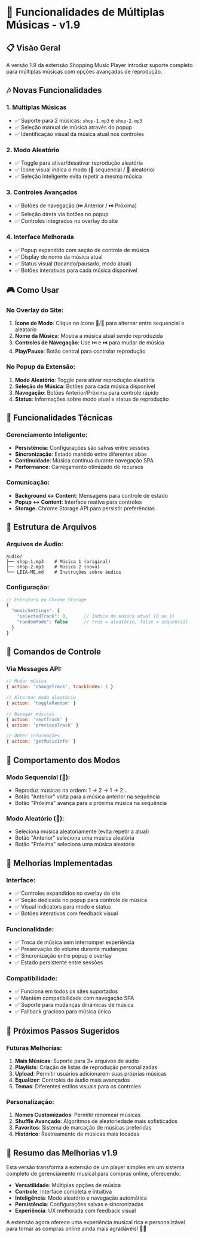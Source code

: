 # 🎵 Funcionalidades de Múltiplas Músicas - v1.9

## 📋 Visão Geral
A versão 1.9 da extensão Shopping Music Player introduz suporte completo para múltiplas músicas com opções avançadas de reprodução.

## 🎶 Novas Funcionalidades

### 1. **Múltiplas Músicas**
- ✅ Suporte para 2 músicas: `shop-1.mp3` e `shop-2.mp3`
- ✅ Seleção manual de música através do popup
- ✅ Identificação visual da música atual nos controles

### 2. **Modo Aleatório**
- ✅ Toggle para ativar/desativar reprodução aleatória
- ✅ Ícone visual indica o modo (🎵 sequencial / 🔀 aleatório)
- ✅ Seleção inteligente evita repetir a mesma música

### 3. **Controles Avançados**
- ✅ Botões de navegação (⏮️ Anterior / ⏭️ Próxima)
- ✅ Seleção direta via botões no popup
- ✅ Controles integrados no overlay do site

### 4. **Interface Melhorada**
- ✅ Popup expandido com seção de controle de música
- ✅ Display do nome da música atual
- ✅ Status visual (tocando/pausado, modo atual)
- ✅ Botões interativos para cada música disponível

## 🎮 Como Usar

### No Overlay do Site:
1. **Ícone de Modo**: Clique no ícone 🎵/🔀 para alternar entre sequencial e aleatório
2. **Nome da Música**: Mostra a música atual sendo reproduzida
3. **Controles de Navegação**: Use ⏮️ e ⏭️ para mudar de música
4. **Play/Pause**: Botão central para controlar reprodução

### No Popup da Extensão:
1. **Modo Aleatório**: Toggle para ativar reprodução aleatória
2. **Seleção de Música**: Botões para cada música disponível
3. **Navegação**: Botões Anterior/Próxima para controle rápido
4. **Status**: Informações sobre modo atual e status de reprodução

## 🔧 Funcionalidades Técnicas

### Gerenciamento Inteligente:
- **Persistência**: Configurações são salvas entre sessões
- **Sincronização**: Estado mantido entre diferentes abas
- **Continuidade**: Música continua durante navegação SPA
- **Performance**: Carregamento otimizado de recursos

### Comunicação:
- **Background ↔ Content**: Mensagens para controle de estado
- **Popup ↔ Content**: Interface reativa para controles
- **Storage**: Chrome Storage API para persistir preferências

## 📁 Estrutura de Arquivos

### Arquivos de Áudio:
```
audio/
├── shop-1.mp3    # Música 1 (original)
├── shop-2.mp3    # Música 2 (nova)
└── LEIA-ME.md    # Instruções sobre áudios
```

### Configuração:
```javascript
// Estrutura no Chrome Storage
{
  "musicSettings": {
    "selectedTrack": 0,      // Índice da música atual (0 ou 1)
    "randomMode": false      // true = aleatório, false = sequencial
  }
}
```

## 🎯 Comandos de Controle

### Via Messages API:
```javascript
// Mudar música
{ action: 'changeTrack', trackIndex: 1 }

// Alternar modo aleatório
{ action: 'toggleRandom' }

// Navegar músicas
{ action: 'nextTrack' }
{ action: 'previousTrack' }

// Obter informações
{ action: 'getMusicInfo' }
```

## 🔄 Comportamento dos Modos

### Modo Sequencial (🎵):
- Reproduz músicas na ordem: 1 → 2 → 1 → 2...
- Botão "Anterior" volta para a música anterior na sequência
- Botão "Próxima" avança para a próxima música na sequência

### Modo Aleatório (🔀):
- Seleciona música aleatoriamente (evita repetir a atual)
- Botão "Anterior" seleciona uma música aleatória
- Botão "Próxima" seleciona uma música aleatória

## 🚀 Melhorias Implementadas

### Interface:
- ✅ Controles expandidos no overlay do site
- ✅ Seção dedicada no popup para controle de música
- ✅ Visual indicators para modo e status
- ✅ Botões interativos com feedback visual

### Funcionalidade:
- ✅ Troca de música sem interromper experiência
- ✅ Preservação do volume durante mudanças
- ✅ Sincronização entre popup e overlay
- ✅ Estado persistente entre sessões

### Compatibilidade:
- ✅ Funciona em todos os sites suportados
- ✅ Mantém compatibilidade com navegação SPA
- ✅ Suporte para mudanças dinâmicas de música
- ✅ Fallback gracioso para música única

## 📝 Próximos Passos Sugeridos

### Futuras Melhorias:
1. **Mais Músicas**: Suporte para 3+ arquivos de áudio
2. **Playlists**: Criação de listas de reprodução personalizadas
3. **Upload**: Permitir usuários adicionarem suas próprias músicas
4. **Equalizer**: Controles de áudio mais avançados
5. **Temas**: Diferentes estilos visuais para os controles

### Personalização:
1. **Nomes Customizados**: Permitir renomear músicas
2. **Shuffle Avançado**: Algoritmos de aleatoriedade mais sofisticados
3. **Favoritos**: Sistema de marcação de músicas preferidas
4. **Histórico**: Rastreamento de músicas mais tocadas

## 🎉 Resumo das Melhorias v1.9

Esta versão transforma a extensão de um player simples em um sistema completo de gerenciamento musical para compras online, oferecendo:

- **Versatilidade**: Múltiplas opções de música
- **Controle**: Interface completa e intuitiva  
- **Inteligência**: Modo aleatório e navegação automática
- **Persistência**: Configurações salvas e sincronizadas
- **Experiência**: UX melhorada com feedback visual

A extensão agora oferece uma experiência musical rica e personalizável para tornar as compras online ainda mais agradáveis! 🛒🎵